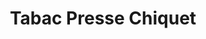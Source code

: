 ---
title: "Tabac Presse Chiquet"
url: /creissan/tabac-presse-chiquet/
shop: marchand de journaux
---
